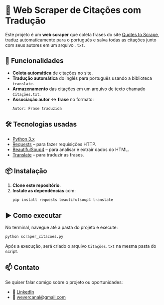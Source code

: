 # 📝 Web Scraper de Citações com Tradução

Este projeto é um **web scraper** que coleta frases do site [Quotes to Scrape](https://quotes.toscrape.com/), traduz automaticamente para o português e salva todas as citações junto com seus autores em um arquivo `.txt`.

## 🚀 Funcionalidades

- **Coleta automática** de citações no site.
- **Tradução automática** do inglês para português usando a biblioteca `translate`.
- **Armazenamento** das citações em um arquivo de texto chamado `Citações.txt`.
- **Associação autor ↔ frase** no formato:
  ```
  Autor: Frase traduzida
  ```

## 🛠 Tecnologias usadas

- [Python 3.x](https://www.python.org/)
- [Requests](https://pypi.org/project/requests/) – para fazer requisições HTTP.
- [BeautifulSoup4](https://pypi.org/project/beautifulsoup4/) – para analisar e extrair dados do HTML.
- [Translate](https://pypi.org/project/translate/) – para traduzir as frases.

## 📦 Instalação

1. **Clone este repositório**.
2. **Instale as dependências** com:
   ```bash
   pip install requests beautifulsoup4 translate
   ```

## ▶️ Como executar

No terminal, navegue até a pasta do projeto e execute:

```bash
python scraper_citacoes.py
```

Após a execução, será criado o arquivo `Citações.txt` na mesma pasta do script.

## 📫 Contato
Se quiser falar comigo sobre o projeto ou oportunidades:
- 💼 [LinkedIn](https://linkedin.com/in/wevertonsantoss)
- 📧 wevercanal@gmail.com